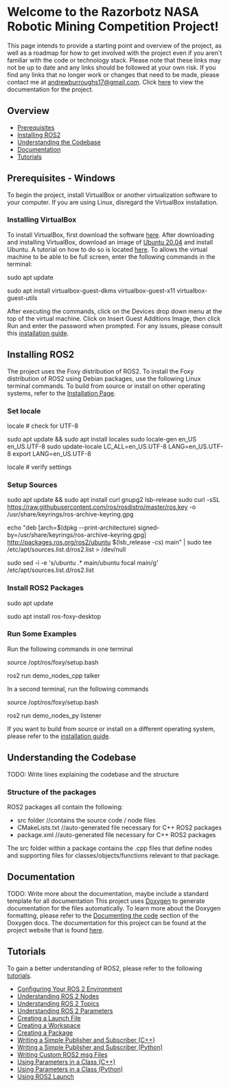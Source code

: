 # Welcome to the Razorbotz NASA Robotic Mining Competition Project!
This page intends to provide a starting point and overview of the project, as well as a roadmap for how to get involved with the project even if you aren't familiar with the code or technology stack. Please note that these links may not be up to date and any links should be followed at your own risk.  If you find any links that no longer work or changes that need to be made, please contact me at andrewburroughs17@gmail.com.  Click [here](https://razorbotz.github.io/ROS2/) to view the documentation for the project.

## Overview
* [Prerequisites](https://github.com/Razorbotz/ROS2/tree/master#prerequisites---windows)
* [Installing ROS2](https://github.com/Razorbotz/ROS2/tree/master#installing-ros2)
* [Understanding the Codebase](https://github.com/Razorbotz/ROS2/tree/master#understanding-the-codebase)
* [Documentation](https://github.com/Razorbotz/ROS2/tree/master#documentation)
* [Tutorials](https://github.com/Razorbotz/ROS2/tree/master#tutorials)

## Prerequisites - Windows
To begin the project, install VirtualBox or another virtualization software to your computer.  If you are using Linux, disregard the VirtualBox installation.

### Installing VirtualBox
To install VirtualBox, first download the software [here](https://www.virtualbox.org/wiki/Downloads).  After downloading and installing VirtualBox, download an image of [Ubuntu 20.04](http://releases.ubuntu.com/20.04/) and install Ubuntu.  A tutorial on how to do so is located [here](https://linuxhint.com/install_ubuntu_virtualbox_2004/).  To allows the virtual machine to be able to be full screen, enter the following commands in the terminal:

sudo apt update

sudo apt install virtualbox-guest-dkms virtualbox-guest-x11 virtualbox-guest-utils

After executing the commands, click on the Devices drop down menu at the top of the virtual machine.  Click on Insert Guest Additions Image, then click Run and enter the password when prompted.  For any issues, please consult this [installation guide](https://linuxhint.com/install_ubuntu_virtualbox_2004/#:~:text=Installing%20VirtualBox%20Guest%20Additions%20on%20Ubuntu%2020.04%20LTS).

## Installing ROS2
The project uses the Foxy distribution of ROS2.  To install the Foxy distribution of ROS2 using Debian packages, use the following Linux terminal commands.  To build from source or install on other operating systems, refer to the [Installation Page](https://docs.ros.org/en/foxy/Installation.html).

### Set locale
locale  # check for UTF-8

sudo apt update && sudo apt install locales
sudo locale-gen en_US en_US.UTF-8
sudo update-locale LC_ALL=en_US.UTF-8 LANG=en_US.UTF-8
export LANG=en_US.UTF-8

locale  # verify settings

### Setup Sources
sudo apt update && sudo apt install curl gnupg2 lsb-release
sudo curl -sSL https://raw.githubusercontent.com/ros/rosdistro/master/ros.key  -o /usr/share/keyrings/ros-archive-keyring.gpg

echo "deb [arch=$(dpkg --print-architecture) signed-by=/usr/share/keyrings/ros-archive-keyring.gpg] http://packages.ros.org/ros2/ubuntu $(lsb_release -cs) main" | sudo tee /etc/apt/sources.list.d/ros2.list > /dev/null

sudo sed -i -e 's/ubuntu .* main/ubuntu focal main/g' /etc/apt/sources.list.d/ros2.list

### Install ROS2 Packages
sudo apt update

sudo apt install ros-foxy-desktop

### Run Some Examples
Run the following commands in one terminal

source /opt/ros/foxy/setup.bash

ros2 run demo_nodes_cpp talker

In a second terminal, run the following commands

source /opt/ros/foxy/setup.bash

ros2 run demo_nodes_py listener

If you want to build from source or install on a different operating system, please refer to the [installation guide](https://docs.ros.org/en/foxy/Installation.html).

## Understanding the Codebase
TODO: Write lines explaining the codebase and the structure

### Structure of the packages
ROS2 packages all contain the following:
* src folder //contains the source code / node files
* CMakeLists.txt //auto-generated file necessary for C++ ROS2 packages
* package.xml //auto-generated file necessary for C++ ROS2 packages

The src folder within a package contains the .cpp files that define nodes and supporting files for classes/objects/functions relevant to that package.

## Documentation
TODO: Write more about the documentation, maybe include a standard template for all documentation
This project uses [Doxygen](https://www.doxygen.nl/index.html) to generate documentation for the files automatically.  To learn more about the Doxygen formatting, please refer to the [Documenting the code](https://www.doxygen.nl/manual/docblocks.html) section of the Doxygen docs.  The documentation for this project can be found at the project website that is found [here](https://razorbotz.github.io/ROS2/).

## Tutorials

To gain a better understanding of ROS2, please refer to the following [tutorials](https://docs.ros.org/en/foxy/Tutorials.html).
* [Configuring Your ROS 2 Environment](https://docs.ros.org/en/foxy/Tutorials/Configuring-ROS2-Environment.html)
* [Understanding ROS 2 Nodes](https://docs.ros.org/en/foxy/Tutorials/Understanding-ROS2-Nodes.html)
* [Understanding ROS 2 Topics](https://docs.ros.org/en/foxy/Tutorials/Topics/Understanding-ROS2-Topics.html)
* [Understanding ROS 2 Parameters](https://docs.ros.org/en/foxy/Tutorials/Parameters/Understanding-ROS2-Parameters.html)
* [Creating a Launch File](https://docs.ros.org/en/foxy/Tutorials/Launch-Files/Creating-Launch-Files.html)
* [Creating a Workspace](https://docs.ros.org/en/foxy/Tutorials/Workspace/Creating-A-Workspace.html)
* [Creating a Package](https://docs.ros.org/en/foxy/Tutorials/Creating-Your-First-ROS2-Package.html)
* [Writing a Simple Publisher and Subscriber (C++)](https://docs.ros.org/en/foxy/Tutorials/Writing-A-Simple-Cpp-Publisher-And-Subscriber.html)
* [Writing a Simple Publisher and Subscriber (Python)](https://docs.ros.org/en/foxy/Tutorials/Writing-A-Simple-Py-Publisher-And-Subscriber.html)
* [Writing Custom ROS2 msg Files](https://docs.ros.org/en/foxy/Tutorials/Custom-ROS2-Interfaces.html)
* [Using Parameters in a Class (C++)](https://docs.ros.org/en/foxy/Tutorials/Using-Parameters-In-A-Class-CPP.html)
* [Using Parameters in a Class (Python)](https://docs.ros.org/en/foxy/Tutorials/Using-Parameters-In-A-Class-Python.html)
* [Using ROS2 Launch](https://docs.ros.org/en/foxy/Tutorials/Launch-Files/Using-ROS2-Launch-For-Large-Projects.html)

